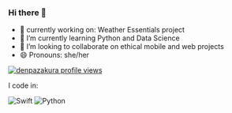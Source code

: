 ### Hi there 👋

- 🔭 currently working on: Weather Essentials project
- 🌱 I’m currently learning Python and Data Science
- 👯 I’m looking to collaborate on ethical mobile and web projects
- 😄 Pronouns: she/her

[![denpazakura profile views](https://u8views.com/api/v1/github/profiles/145766116/views/day-week-month-total-count.svg)](https://u8views.com/github/denpazakura)

I code in: 

![Swift](https://img.shields.io/badge/swift-F54A2A?style=for-the-badge&logo=swift&logoColor=white) 
![Python](https://img.shields.io/badge/python-3670A0?style=for-the-badge&logo=python&logoColor=ffdd54)
